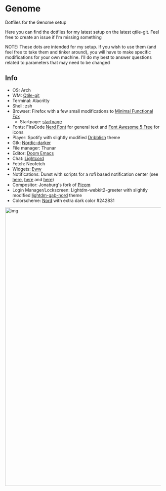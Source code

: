 # Genome
Dotfiles for the Genome setup

Here you can find the dotfiles for my latest setup on the latest qtile-git. Feel free to create an issue if I'm missing something

NOTE: These dots are intended for my setup. If you wish to use them (and feel free to take them and tinker around), you will have to make specific modifications
for your own machine. I'll do my best to answer questions related to parameters that may need to be changed

## Info
- OS: Arch
- WM: [Qtile-git](https://github.com/qtile/qtile)
- Terminal: Alacritty
- Shell: zsh
- Browser: Firefox with a few small modifications to [Minimal Functional Fox](https://github.com/mut-ex/minimal-functional-fox)
  - Startpage: [startpage](https://github.com/deepjyoti30/startpage)
- Fonts: FiraCode [Nerd Font](https://github.com/ryanoasis/nerd-fonts) for general text and [Font Awesome 5 Free](https://fontawesome.com/) for icons
- Player: Spotify with slightly modified [Dribblish](https://github.com/morpheusthewhite/spicetify-themes/tree/master/Dribbblish) theme
- Gtk: [Nordic-darker](https://github.com/EliverLara/Nordic)
- File manager: Thunar
- Editor: [Doom Emacs](https://github.com/hlissner/doom-emacs)
- Chat: [Lightcord](https://github.com/Lightcord/Lightcord)
- Fetch: Neofetch
- Widgets: [Eww](https://github.com/elkowar/eww)
- Notifications: Dunst with scripts for a rofi based notification center (see [here](https://github.com/Barbarossa93/Genome/blob/4a08d3cfd0900807aefaa9f9241a6dbf926c549b/.config/dunst/dunstrc#L77), [here](https://github.com/Barbarossa93/Genome/blob/main/.local/bin/dunst_logger.sh) and [here](https://github.com/Barbarossa93/Genome/blob/main/.local/bin/rofi_notif_center.sh))
- Compositor: Jonaburg's fork of [Picom](https://github.com/jonaburg/picom)
- Login Manager/Lockscreen: Lightdm-webkit2-greeter with slightly modified [lightdm-gab-nord](https://github.com/AlphaNecron/lightdm-gab-nord) theme
- Colorscheme: [Nord](https://www.nordtheme.com/) with extra dark color #242831

<img src="https://raw.githubusercontent.com/Barbarossa93/Genome/main/out.png" alt="img" align="center" width="900px">

